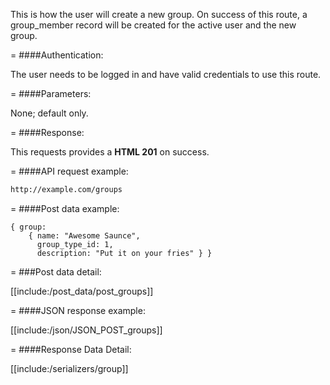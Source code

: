 <!-- --- title: POST /groups -->

This is how the user will create a new group. On success of this route, a group_member record will be created for the active user and the new group.

=
####Authentication:

The user needs to be logged in and have valid credentials to use this route.

=
####Parameters:

None; default only.

=
####Response:

This requests provides a <strong>HTML 201</strong> on success.

=
####API request example:
```html
http://example.com/groups
```

=
####Post data example:
```
{ group: 
	{ name: "Awesome Saunce", 
	  group_type_id: 1, 
	  description: "Put it on your fries" } }
```

=
###Post data detail:

[[include:/post_data/post_groups]]

=
####JSON response example:

[[include:/json/JSON_POST_groups]]

=
####Response Data Detail:

[[include:/serializers/group]]